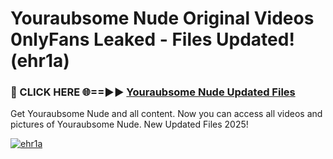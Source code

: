 # Youraubsome Nude Original Videos 0nlyFans Leaked - Files Updated! (ehr1a)

<h3>🔴 CLICK HERE 🌐==►► <a href="https://tinyurl.com/yrmya6cz" rel="nofollow">Youraubsome Nude Updated Files</a></h3>

Get Youraubsome Nude and all content. Now you can access all videos and pictures of Youraubsome Nude. New Updated Files 2025!

[![ehr1a](https://i.imgur.com/FMdXYCs.gif)](https://tinyurl.com/yrmya6cz)
